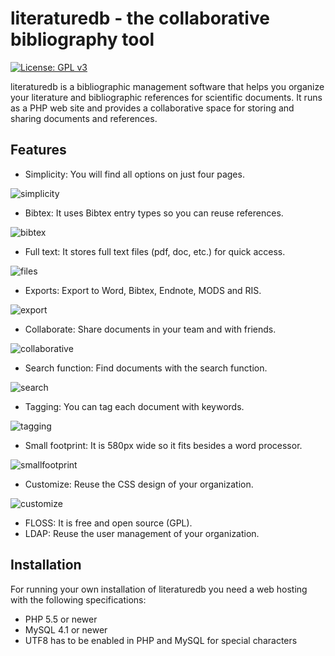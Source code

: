 literaturedb - the collaborative bibliography tool
==================================================

[![License: GPL v3](https://img.shields.io/badge/License-GPL%20v3-blue.svg)](http://www.gnu.org/licenses/gpl-3.0)

literaturedb is a bibliographic management software that helps you organize your literature and bibliographic references for scientific documents. It runs as a PHP web site and provides a collaborative space for storing and sharing documents and references.


Features
--------

* Simplicity: You will find all options on just four pages.

![simplicity](http://uwol.github.io/img/literaturedb/simple.png)

* Bibtex: It uses Bibtex entry types so you can reuse references.

![bibtex](http://uwol.github.io/img/literaturedb/bibtex.png)

* Full text: It stores full text files (pdf, doc, etc.) for quick access.

![files](http://uwol.github.io/img/literaturedb/files.png)

* Exports: Export to Word, Bibtex, Endnote, MODS and RIS.

![export](http://uwol.github.io/img/literaturedb/export.png)

* Collaborate: Share documents in your team and with friends.

![collaborative](http://uwol.github.io/img/literaturedb/collaborative.png)

* Search function: Find documents with the search function.

![search](http://uwol.github.io/img/literaturedb/search.png)

* Tagging: You can tag each document with keywords.

![tagging](http://uwol.github.io/img/literaturedb/tagging.png)

* Small footprint: It is 580px wide so it fits besides a word processor.

![smallfootprint](http://uwol.github.io/img/literaturedb/smallfootprint.png)

* Customize: Reuse the CSS design of your organization.

![customize](http://uwol.github.io/img/literaturedb/customize.png)

* FLOSS: It is free and open source (GPL).
* LDAP: Reuse the user management of your organization.


Installation
------------

For running your own installation of literaturedb you need a web hosting with the following specifications:

* PHP 5.5 or newer
* MySQL 4.1 or newer
* UTF8 has to be enabled in PHP and MySQL for special characters
